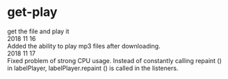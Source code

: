 # get-play
get the file and play it  
2018 11 16  
Added the ability to play mp3 files after downloading.  
2018 11 17  
Fixed problem of strong CPU usage. Instead of constantly calling repaint () in labelPlayer, labelPlayer.repaint () is called in the listeners.  
